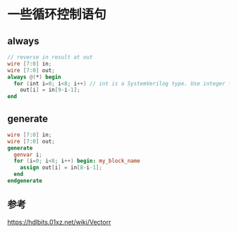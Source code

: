 # 一些循环控制语句

## always

```verilog
// reverse in result at out
wire [7:0] in;
wire [7:0] out;
always @(*) begin
  for (int i=0; i<8; i++) // int is a SystemVerilog type. Use integer for pure Verilog.
    out[i] = in[9-i-1];
end
```

## generate

```verilog
wire [7:0] in;
wire [7:0] out;
generate
  genvar i;
  for (i=0; i<8; i++) begin: my_block_name
    assign out[i] = in[8-i-1];
  end
endgenerate
```

## 参考

https://hdlbits.01xz.net/wiki/Vectorr
